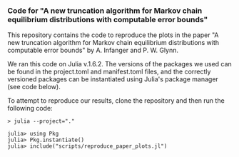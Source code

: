 ### Code for "A new truncation algorithm for Markov chain equilibrium distributions with computable error bounds"

This repository contains the code to reproduce the plots in the paper "A new truncation algorithm for Markov chain equilibrium distributions with computable error bounds" by A. Infanger and P. W. Glynn.

We ran this code on Julia v.1.6.2. The versions of the packages we used can be found
in the project.toml and manifest.toml files, and the correctly versioned packages can be instantiated using Julia's package manager (see code below).

To attempt to reproduce our results, clone the repository and then run the following code:

```
> julia --project="." 

julia> using Pkg
julia> Pkg.instantiate()
julia> include("scripts/reproduce_paper_plots.jl")
```
